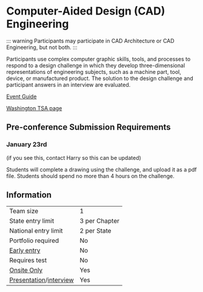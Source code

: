# Computer-Aided Design (CAD) Engineering

::: warning
Participants may participate in CAD Architecture or CAD Engineering, but not both.
:::

Participants use complex computer graphic skills, tools, and processes to respond to a design challenge in which they develop three-dimensional representations of engineering subjects, such as a machine part, tool, device, or manufactured product. The solution to the design challenge and participant answers in an interview are evaluated.

[Event Guide](https://lwsd.sharepoint.com/:b:/r/sites/GR-JHS-TechnologyStudentAssociation-SCA/Shared%20Documents/23-24/Competition/Event%20Guides/HS%20-%20CAD%20Engineering.pdf)

[Washington TSA page](https://www.washingtontsa.org/high-school-events/computer-aided-design-cad-engineering)

## Pre-conference Submission Requirements

### January 23rd

(if you see this, contact Harry so this can be updated)

Students will complete a drawing using the challenge, and upload it as a pdf file. Students should spend no more than 4 hours on the challenge.

## Information

|                                              |               |
| -------------------------------------------- | ------------- |
| Team size                                    | 1             |
| State entry limit                            | 3 per Chapter |
| National entry limit                         | 2 per State   |
| Portfolio required                           | No            |
| [Early entry](/#terms)                       | No            |
| Requires test                                | No            |
| [Onsite Only](/#terms)                       | Yes           |
| [Presentation](/#terms)/[interview](/#terms) | Yes           |

